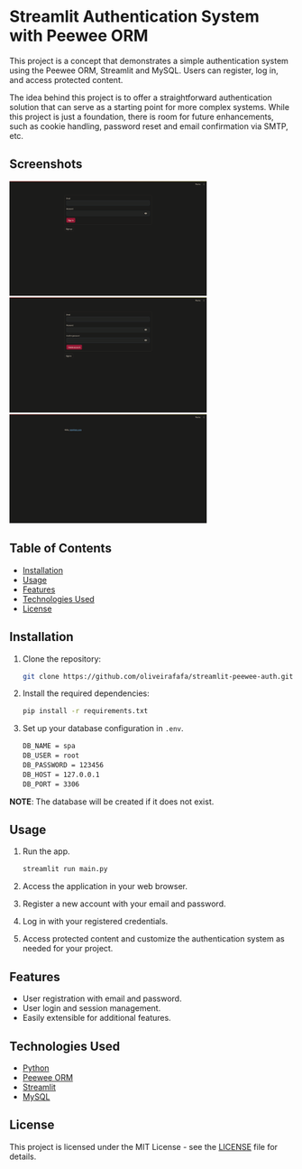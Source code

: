 # Streamlit Authentication System with Peewee ORM

This project is a concept that demonstrates a simple authentication system using the Peewee ORM, Streamlit and MySQL. Users can register, log in, and access protected content.

The idea behind this project is to offer a straightforward authentication solution that can serve as a starting point for more complex systems. While this project is just a foundation, there is room for future enhancements, such as cookie handling, password reset and email confirmation via SMTP, etc.


## Screenshots

<img src="https://raw.githubusercontent.com/oliveirafafa/streamlit-peewee-auth/master/images/login_img.png" width="350">
<img src="https://raw.githubusercontent.com/oliveirafafa/streamlit-peewee-auth/master/images/register_img.png" width="350"> 
<img src="https://raw.githubusercontent.com/oliveirafafa/streamlit-peewee-auth/master/images/landin_page_img.png" width="350">



## Table of Contents

- [Installation](#installation)
- [Usage](#usage)
- [Features](#features)
- [Technologies Used](#technologies-used)
- [License](#license)

## Installation

1. Clone the repository:

    ```bash
    git clone https://github.com/oliveirafafa/streamlit-peewee-auth.git
    ```

2. Install the required dependencies:
    ```bash
    pip install -r requirements.txt
    ```

4. Set up your database configuration in `.env`.
    ```bash
   DB_NAME = spa
   DB_USER = root
   DB_PASSWORD = 123456
   DB_HOST = 127.0.0.1
   DB_PORT = 3306
    ```

**NOTE**: The database will be created if it does not exist.

## Usage

1. Run the app.
    ```bash
   streamlit run main.py
   ```

2. Access the application in your web browser.
   
3. Register a new account with your email and password.

4. Log in with your registered credentials.

5. Access protected content and customize the authentication system as needed for your project.

## Features

- User registration with email and password.
- User login and session management.
- Easily extensible for additional features.

## Technologies Used

- [Python](https://www.python.org/)
- [Peewee ORM](http://docs.peewee-orm.com/en/latest/)
- [Streamlit](https://streamlit.io/)
- [MySQL](https://www.mysql.com/)

## License

This project is licensed under the MIT License - see the [LICENSE](LICENSE) file for details.

